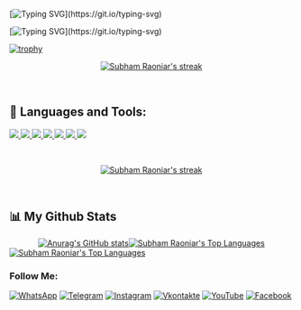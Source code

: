 [![Typing SVG](https://readme-typing-svg.herokuapp.com?color=FF0000&lines=Hi,+my+name+is+Elkhan.)](https://git.io/typing-svg)

[![Typing SVG](https://readme-typing-svg.herokuapp.com?color=5BCDEC&lines=I+am+a+Frontend+Developer!)](https://git.io/typing-svg)

[![trophy](https://github-profile-trophy.vercel.app/?username=Elkhan2003&theme=dracula)](https://github.com/ryo-ma/github-profile-trophy)

<p align="center">
    <a href="https://github.com/Elkhan2003">
        <img title="🔥 Get streak stats for your profile at git.io/streak-stats" alt="Subham Raoniar's streak" src="https://github-profile-trophy.vercel.app/?username=Elkhan2003&theme=dracula&hide_border=true&bg_color=0D1117"/>
    </a>
</p>

<br/>

## 🚀 Languages and Tools:

<p align="left">
    <a href="https://reactjs.org/" target="_blank"> <img src="https://img.icons8.com/color/48/000000/react-native.png"/> </a>
    <a href="https://developer.mozilla.org/en-US/docs/Web/JavaScript" target="_blank"> <img src="https://img.icons8.com/color/48/000000/javascript.png"/> </a> 
    <a href="https://www.w3.org/html/" target="_blank"> <img src="https://img.icons8.com/color/48/000000/html-5.png"/> </a> 
    <a href="https://www.w3schools.com/css/" target="_blank"> <img src="https://img.icons8.com/color/48/000000/css3.png"/> </a> 
    <a href="https://getbootstrap.com" target="_blank"> <img src="https://img.icons8.com/color/48/000000/bootstrap.png"/> </a> 
    <a href="https://firebase.google.com/" target="_blank"> <img src="https://img.icons8.com/color/48/000000/firebase.png"/> </a> 
    <a href="https://git-scm.com/" target="_blank"> <img src="https://img.icons8.com/color/48/000000/git.png"/> </a> 
</p>

<br/>

<p align="center">
    <a href="https://github.com/Elkhan2003">
        <img title="🔥 Get streak stats for your profile at git.io/streak-stats" alt="Subham Raoniar's streak" src="https://github-readme-streak-stats.herokuapp.com/?user=Elkhan2003&theme=black-ice&hide_border=true&stroke=0000&background=0D1117"/>
    </a>
</p>

<br/>

## 📊 My Github Stats

<div style="display: flex; justify-content: center; align-items: center;">
<a href="https://github.com/Elkhan2003"><img alt="Anurag's GitHub stats" src="https://github-readme-stats.vercel.app/api?username=Elkhan2003&show_icons=true&theme=radical&hide_border=true&bg_color=0D1117">
</a>
<a href="https://github.com/Elkhan2003"><img alt="Subham Raoniar's Top Languages" src="https://github-readme-stats.vercel.app/api/top-langs/?username=Elkhan2003&langs_count=8&count_private=true&theme=react&hide_border=true&bg_color=0D1117">
</a>
</div>
<a href="https://github.com/Elkhan2003"><img alt="Subham Raoniar's Top Languages" src="https://activity-graph.herokuapp.com/graph?username=Elkhan2003&theme=react-dark&hide_border=true&bg_color=0D1117"/>
</a>

### Follow Me:
[![WhatsApp](https://img.shields.io/badge/-WhatsApp-090909?style=for-the-badge&logo=WhatsApp&logoColor=4ECB5A)](https://wa.me/996990385056)
[![Telegram](https://img.shields.io/badge/-Telegram-090909?style=for-the-badge&logo=telegram&logoColor=27A0D9)](https://t.me/Elcho911)
[![Instagram](https://img.shields.io/badge/-Instagram-090909?style=for-the-badge&logo=instagram&logoColor=B4068E)](https://www.instagram.com/elcho911)
[![Vkontakte](https://img.shields.io/badge/-Vkontakte-090909?style=for-the-badge&logo=Vk&logoColor=4F7DB3)](https://vk.com/elcho_effects)
[![YouTube](https://img.shields.io/badge/-YouTube-090909?style=for-the-badge&logo=YouTube&logoColor=FF0000)](https://www.youtube.com/channel/UC9Vp5dVZkpf7pkffeiADP2A)
[![Facebook](https://img.shields.io/badge/-Facebook-090909?style=for-the-badge&logo=Facebook&logoColor=1195F5)](https://www.facebook.com/Elcho911)
